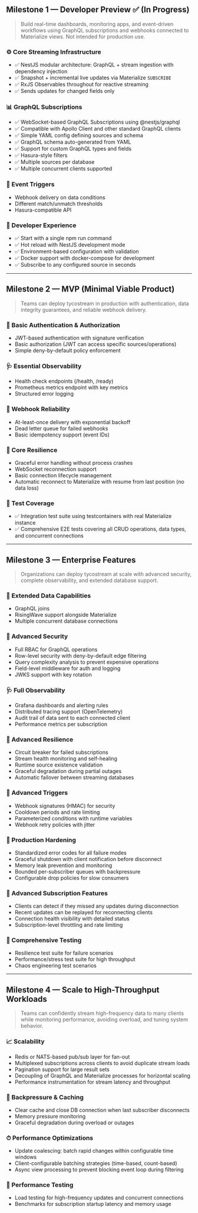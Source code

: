 ## **Milestone 1 — Developer Preview** ✅ (In Progress)

> Build real-time dashboards, monitoring apps, and event-driven workflows using GraphQL subscriptions and webhooks connected to Materialize views. Not intended for production use.
> 

### ⚙️ Core Streaming Infrastructure

- ✅ NestJS modular architecture: GraphQL + stream ingestion with dependency injection
- ✅ Snapshot + incremental live updates via Materialize `SUBSCRIBE`
- ✅ RxJS Observables throughout for reactive streaming
- ✅ Sends updates for changed fields only

### 📊 GraphQL Subscriptions

- ✅ WebSocket-based GraphQL Subscriptions using @nestjs/graphql
- ✅ Compatible with Apollo Client and other standard GraphQL clients
- ✅ Simple YAML config defining sources and schema
- ✅ GraphQL schema auto-generated from YAML
- ✅ Support for custom GraphQL types and fields
- ✅ Hasura-style filters
- ✅ Multiple sources per database
- ✅ Multiple concurrent clients supported

### 🔔 Event Triggers

- Webhook delivery on data conditions
- Different match/unmatch thresholds
- Hasura-compatible API

### 🚀 Developer Experience

- ✅ Start with a single npm run command
- ✅ Hot reload with NestJS development mode
- ✅ Environment-based configuration with validation
- ✅ Docker support with docker-compose for development
- ✅ Subscribe to any configured source in seconds

---

## **Milestone 2 — MVP (Minimal Viable Product)**

> Teams can deploy tycostream in production with authentication, data integrity guarantees, and reliable webhook delivery.
> 

### 🔐 Basic Authentication & Authorization

- JWT-based authentication with signature verification
- Basic authorization (JWT can access specific sources/operations)
- Simple deny-by-default policy enforcement

### 🩺 Essential Observability

- Health check endpoints (/health, /ready)
- Prometheus metrics endpoint with key metrics
- Structured error logging

### 🔔 Webhook Reliability

- At-least-once delivery with exponential backoff
- Dead letter queue for failed webhooks
- Basic idempotency support (event IDs)

### 🧠 Core Resilience

- Graceful error handling without process crashes
- WebSocket reconnection support
- Basic connection lifecycle management
- Automatic reconnect to Materialize with resume from last position (no data loss)

### 🧪 Test Coverage

- ✅ Integration test suite using testcontainers with real Materialize instance
- ✅ Comprehensive E2E tests covering all CRUD operations, data types, and concurrent connections

---

## **Milestone 3 — Enterprise Features**

> Organizations can deploy tycostream at scale with advanced security, complete observability, and extended database support.
> 

### 🔗 Extended Data Capabilities

- GraphQL joins
- RisingWave support alongside Materialize
- Multiple concurrent database connections

### 🔐 Advanced Security

- Full RBAC for GraphQL operations
- Row-level security with deny-by-default edge filtering
- Query complexity analysis to prevent expensive operations
- Field-level middleware for auth and logging
- JWKS support with key rotation

### 🩺 Full Observability

- Grafana dashboards and alerting rules
- Distributed tracing support (OpenTelemetry)
- Audit trail of data sent to each connected client
- Performance metrics per subscription

### 🔄 Advanced Resilience

- Circuit breaker for failed subscriptions
- Stream health monitoring and self-healing
- Runtime source existence validation
- Graceful degradation during partial outages
- Automatic failover between streaming databases

### 🔔 Advanced Triggers

- Webhook signatures (HMAC) for security
- Cooldown periods and rate limiting
- Parameterized conditions with runtime variables
- Webhook retry policies with jitter

### 🧠 Production Hardening

- Standardized error codes for all failure modes
- Graceful shutdown with client notification before disconnect
- Memory leak prevention and monitoring
- Bounded per-subscriber queues with backpressure
- Configurable drop policies for slow consumers

### 🔄 Advanced Subscription Features

- Clients can detect if they missed any updates during disconnection
- Recent updates can be replayed for reconnecting clients
- Connection health visibility with detailed status
- Subscription-level throttling and rate limiting

### 🧪 Comprehensive Testing

- Resilience test suite for failure scenarios
- Performance/stress test suite for high throughput
- Chaos engineering test scenarios

---

## **Milestone 4 — Scale to High-Throughput Workloads**

> Teams can confidently stream high-frequency data to many clients while monitoring performance, avoiding overload, and tuning system behavior.
> 

### 📈 Scalability

- Redis or NATS-based pub/sub layer for fan-out
- Multiplexed subscriptions across clients to avoid duplicate stream loads
- Pagination support for large result sets
- Decoupling of GraphQL and Materialize processes for horizontal scaling
- Performance instrumentation for stream latency and throughput

### 🧹 Backpressure & Caching

- Clear cache and close DB connection when last subscriber disconnects
- Memory pressure monitoring
- Graceful degradation during overload or outages

### ⏱ Performance Optimizations

- Update coalescing: batch rapid changes within configurable time windows
- Client-configurable batching strategies (time-based, count-based)
- Async view processing to prevent blocking event loop during filtering

### 🧪 Performance Testing

- Load testing for high-frequency updates and concurrent connections
- Benchmarks for subscription startup latency and memory usage
